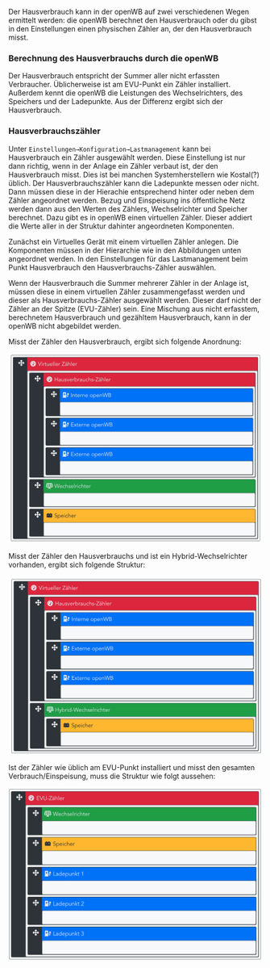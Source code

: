 Der Hausverbrauch kann in der openWB auf zwei verschiedenen Wegen ermittelt werden: die openWB berechnet den Hausverbrauch oder du gibst in den Einstellungen einen physischen Zähler an, der den Hausverbrauch misst.

### Berechnung des Hausverbrauchs durch die openWB

Der Hausverbrauch entspricht der Summer aller nicht erfassten Verbraucher. Üblicherweise ist am EVU-Punkt ein Zähler installiert. Außerdem kennt die openWB die Leistungen des Wechselrichters, des Speichers und der Ladepunkte. Aus der Differenz ergibt sich der Hausverbrauch.

### Hausverbrauchszähler

Unter `Einstellungen→Konfiguration→Lastmanagement` kann bei Hausverbrauch ein Zähler ausgewählt werden. Diese Einstellung ist nur dann richtig, wenn in der Anlage ein Zähler verbaut ist, der den Hausverbrauch misst. Dies ist bei manchen Systemherstellern wie Kostal(?) üblich. Der Hausverbrauchszähler kann die Ladepunkte messen oder nicht. Dann müssen diese in der Hierachie entsprechend hinter oder neben dem Zähler angeordnet werden.
Bezug und Einspeisung ins öffentliche Netz werden dann aus den Werten des Zählers, Wechselrichter und Speicher berechnet. Dazu gibt es in openWB einen virtuellen Zähler. Dieser addiert die Werte aller in der Struktur dahinter angeordneten Komponenten.

Zunächst ein Virtuelles Gerät mit einem virtuellen Zähler anlegen. Die Komponenten müssen in der Hierarchie wie in den Abbildungen unten angeordnet werden. In den Einstellungen für das Lastmanagement beim Punkt Hausverbrauch den Hausverbrauchs-Zähler auswählen.

Wenn der Hausverbrauch die Summer mehrerer Zähler in der Anlage ist, müssen diese in einem virtuellen Zähler zusammengefasst werden und dieser als Hausverbrauchs-Zähler ausgewählt werden. Dieser darf nicht der Zähler an der Spitze (EVU-Zähler) sein. Eine Mischung aus nicht erfasstem, berechnetem Hausverbrauch und gezähltem Hausverbrauch, kann in der openWB nicht abgebildet werden.

Misst der Zähler den Hausverbrauch, ergibt sich folgende Anordnung:

![Hausverbrauchs-Zähler](Hausverbrauchs-Zaehler.png)

Misst der Zähler den Hausverbrauchs und ist ein Hybrid-Wechselrichter vorhanden, ergibt sich folgende Struktur:

![Hausverbrauchs-Zähler Hybrid](Hausverbrauchs-Zaehler_Hybrid.png)

Ist der Zähler wie üblich am EVU-Punkt installiert und misst den gesamten Verbrauch/Einspeisung, muss die Struktur wie folgt aussehen:

![Standard Zähler](standard.png)
